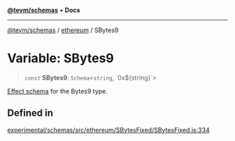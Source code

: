 [**@tevm/schemas**](../../README.md) • **Docs**

***

[@tevm/schemas](../../modules.md) / [ethereum](../README.md) / SBytes9

# Variable: SBytes9

> `const` **SBytes9**: `Schema`\<`string`, \`0x$\{string\}\`\>

[Effect schema](https://github.com/Effect-TS/schema) for the Bytes9 type.

## Defined in

[experimental/schemas/src/ethereum/SBytesFixed/SBytesFixed.js:334](https://github.com/evmts/tevm-monorepo/blob/main/experimental/schemas/src/ethereum/SBytesFixed/SBytesFixed.js#L334)
